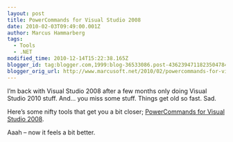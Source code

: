 ```yaml
---
layout: post
title: PowerCommands for Visual Studio 2008
date: 2010-02-03T09:49:00.001Z
author: Marcus Hammarberg
tags:
  - Tools
  - .NET
modified_time: 2010-12-14T15:22:38.165Z
blogger_id: tag:blogger.com,1999:blog-36533086.post-4362394711823504784
blogger_orig_url: http://www.marcusoft.net/2010/02/powercommands-for-visual-studio-2008.html
---
```



I’m back with Visual Studio 2008 after a few months only doing Visual
Studio 2010 stuff. And… you miss some stuff. Things get old so fast.
Sad.

Here’s some nifty tools that get you a bit closer;
<a href="http://code.msdn.microsoft.com/PowerCommands"
target="_blank">PowerCommands for Visual Studio 2008</a>.

Aaah – now it feels a bit better.
